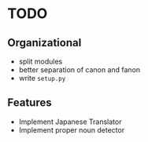TODO
====

Organizational
--------------
* split modules
* better separation of canon and fanon
* write `setup.py`

Features
--------
* Implement Japanese Translator
* Implement proper noun detector
